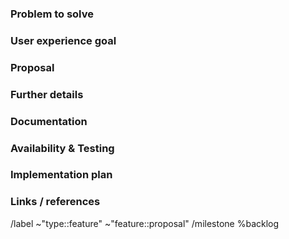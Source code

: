 ### Problem to solve

<!-- What problem do we solve? -->

### User experience goal

<!--
What is the single user experience workflow this problem addresses?
For example, "The user should be able to use the UI/API with aiFA <perform a specific task>"
-->

### Proposal

<!-- How are we going to solve the problem? -->

### Further details

<!--
Optional section

Include use cases, benefits, goals, or any other details that will help us
understand the problem better.
-->

### Documentation

<!--
Optional section

Specify whether the feature proposal requries creation or modification of
documentation. Use and unordered list below.
-->

### Availability & Testing

<!--
Optional section

This section needs to be retained and filled in during the workflow planning
breakdown phase of this feature proposal, if not earlier.

What risks does this change pose to our availability? How might it affect the
quality of the product? What additional test coverage or changes to tests will
be needed? Will it require cross-browser testing?

Please list the test areas (unit, integration and end-to-end) that needs to be
added or updated to ensure that this feature will work as intended. Please use
the list below as guidance.

* Unit test changes
* Integration test changes
* End-to-end test change
-->

### Implementation plan

<!--
Steps and the parts of the code that will need to get updated.
The plan can also call-out responsibilities for other team members or teams and
can be split into smaller MRs to simplify the code review process.

e.g.:

- MR 1: Part 1
- [ ] ~frontend Step 1
- [ ] ~frontend Step 2
- MR 2: Part 2
- [ ] ~backend Step 1
- [ ] ~backend Step 2
- MR 3: Part 3
- [ ] ~documentation Step 1
- [ ] ~documentation Step 2
-->

### Links / references

<!--
Optional section

Include links and/or references that your feature proposal related to.
-->

<!--
Label remainders

feature proposal issue will have the following default ~feature type labels
and will be assigned to "backlog" milestone. 
To describe feature status, use ~"feature::" scoped labels.
Change if needed.
-->
/label ~"type::feature" ~"feature::proposal"
/milestone %backlog
